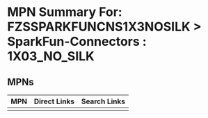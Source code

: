 



# MPN Summary For: FZSSPARKFUNCNS1X3NOSILK > SparkFun-Connectors : 1X03_NO_SILK

## MPNs
  

|MPN|Direct Links|Search Links|
| :--- | :--- | :--- |
||||
